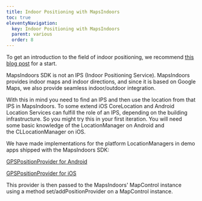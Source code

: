 ```yaml
---
title: Indoor Positioning with MapsIndoors
toc: true
eleventyNavigation:
  key: Indoor Positioning with MapsIndoors
  parent: various
  order: 8
---
```


To get an introduction to the field of indoor positioning, we recommend [this blog post](https://www.mapspeople.com/blog/mapsindoors/indoor-positioning-101/) for a start.

MapsIndoors SDK is not an IPS (Indoor Positioning Service). MapsIndoors provides indoor maps and indoor directions, and since it is based on Google Maps, we also provide seamless indoor/outdoor integration.

With this in mind you need to find an IPS and then use the location from that IPS in MapsIndoors. To some extend iOS CoreLocation and Android Location Services can fulfill the role of an IPS, depending on the building infrastructure. So you might try this in your first iteration. You will need some basic knowledge of the LocationManager on Android and the CLLocationManager on iOS.

We have made implementations for the platform LocationManagers in demo apps shipped with the MapsIndoors SDK:

[GPSPositionProvider for Android](https://github.com/mapspeople/MapsIndoorsAndroid/blob/master/app/src/main/java/com/mapsindoors/stdapp/positionprovider/gps/GoogleAPIPositionProvider.java)

[GPSPositionProvider for iOS](https://github.com/MapsIndoors/MapsIndoorsIOS/tree/master/Example/MIAIOS-SRC/GenericBase/Services/PositionProvider/CoreLocationAkaGPS)

This provider is then passed to the MapsIndoors' MapControl instance using a method set/addPositionProvider on a MapControl instance.
